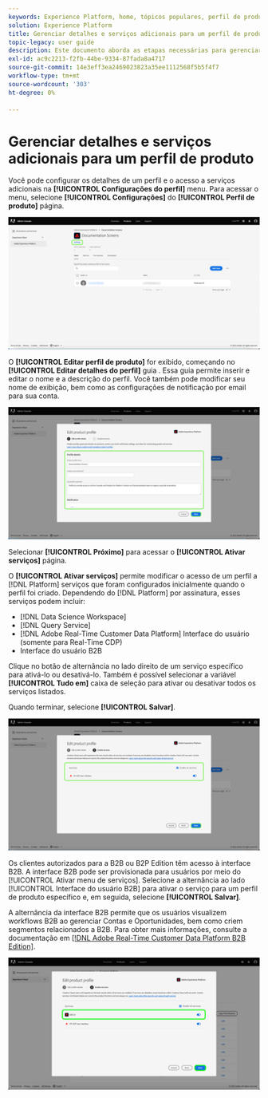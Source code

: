 ```yaml
---
keywords: Experience Platform, home, tópicos populares, perfil de produto
solution: Experience Platform
title: Gerenciar detalhes e serviços adicionais para um perfil de produto
topic-legacy: user guide
description: Este documento aborda as etapas necessárias para gerenciar detalhes e serviços adicionais para um perfil de produto no Adobe Admin Console. Você pode configurar os detalhes de um perfil e o acesso a serviços adicionais no menu Configurações do perfil .
exl-id: ac9c2213-f2fb-44be-9334-87fada8a4717
source-git-commit: 14e3eff3ea2469023823a35ee1112568f5b5f4f7
workflow-type: tm+mt
source-wordcount: '303'
ht-degree: 0%

---
```


# Gerenciar detalhes e serviços adicionais para um perfil de produto

Você pode configurar os detalhes de um perfil e o acesso a serviços adicionais na **[!UICONTROL Configurações do perfil]** menu. Para acessar o menu, selecione **[!UICONTROL Configurações]** do **[!UICONTROL Perfil de produto]** página.

![configurações](../images/settings.png)

O **[!UICONTROL Editar perfil de produto]** for exibido, começando no **[!UICONTROL Editar detalhes do perfil]** guia . Essa guia permite inserir e editar o nome e a descrição do perfil. Você também pode modificar seu nome de exibição, bem como as configurações de notificação por email para sua conta.

![edit-product-profile](../images/edit-product-profile.png)

Selecionar **[!UICONTROL Próximo]** para acessar o **[!UICONTROL Ativar serviços]** página.

O **[!UICONTROL Ativar serviços]** permite modificar o acesso de um perfil a [!DNL Platform] serviços que foram configurados inicialmente quando o perfil foi criado. Dependendo do [!DNL Platform] por assinatura, esses serviços podem incluir:

- [!DNL Data Science Workspace]
- [!DNL Query Service]
- [!DNL Adobe Real-Time Customer Data Platform] Interface do usuário (somente para Real-Time CDP)
- Interface do usuário B2B

Clique no botão de alternância no lado direito de um serviço específico para ativá-lo ou desativá-lo. Também é possível selecionar a variável **[!UICONTROL Tudo em]** caixa de seleção para ativar ou desativar todos os serviços listados.

Quando terminar, selecione **[!UICONTROL Salvar]**.

![enable-services](../images/enable-services.png)

Os clientes autorizados para a B2B ou B2P Edition têm acesso à interface B2B. A interface B2B pode ser provisionada para usuários por meio do [!UICONTROL Ativar menu de serviços]. Selecione a alternância ao lado [!UICONTROL Interface do usuário B2B] para ativar o serviço para um perfil de produto específico e, em seguida, selecione **[!UICONTROL Salvar]**.

A alternância da interface B2B permite que os usuários visualizem workflows B2B ao gerenciar Contas e Oportunidades, bem como criem segmentos relacionados a B2B. Para obter mais informações, consulte a documentação em [[!DNL Adobe Real-Time Customer Data Platform B2B Edition]](../../rtcdp/b2b-overview.md).

![enable-b2b](../images/enable-b2b.png)